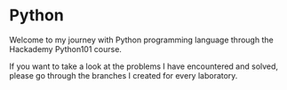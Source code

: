 # Python
Welcome to my journey with Python programming language through the Hackademy Python101 course.

If you want to take a look at the problems I have encountered and solved, please go through the branches I created for every laboratory.
